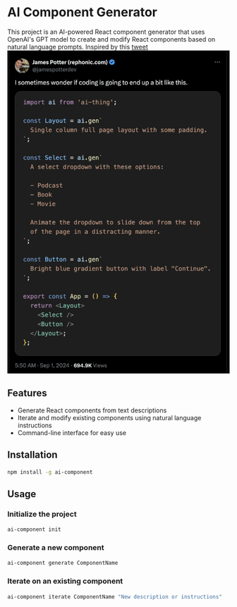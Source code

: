 # AI Component Generator

This project is an AI-powered React component generator that uses OpenAI's GPT model to create and modify React components based on natural language prompts.
Inspired by this [tweet](https://x.com/jamespotterdev/status/1830181400408133893)
![Inspiration](asset/inspiration.png)

## Features

- Generate React components from text descriptions
- Iterate and modify existing components using natural language instructions
- Command-line interface for easy use


## Installation

```bash
npm install -g ai-component
```

## Usage

### Initialize the project

```bash
ai-component init
```

### Generate a new component

```bash
ai-component generate ComponentName
```

### Iterate on an existing component

```bash
ai-component iterate ComponentName "New description or instructions"
```

